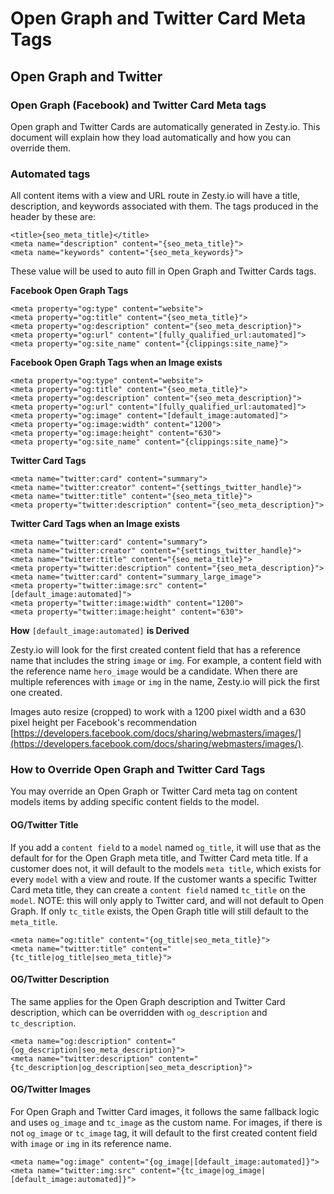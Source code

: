 # Open Graph and Twitter Card Meta Tags

## Open Graph and Twitter

### Open Graph (Facebook) and Twitter Card Meta tags

Open graph and Twitter Cards are automatically generated in Zesty.io. This document will explain how they load automatically and how you can override them.

### Automated tags

All content items with a view and URL route in Zesty.io will have a title, description, and keywords associated with them. The tags produced in the header by these are:

```markup
<title>{seo_meta_title}</title>
<meta name="description" content="{seo_meta_title}">
<meta name="keywords" content="{seo_meta_keywords}">
```

These value will be used to auto fill in Open Graph and Twitter Cards tags.

**Facebook Open Graph Tags**

```markup
<meta property="og:type" content="website">
<meta property="og:title" content="{seo_meta_title}">
<meta property="og:description" content="{seo_meta_description}">
<meta property="og:url" content="[fully_qualified_url:automated]">
<meta property="og:site_name" content="{clippings:site_name}">
```

**Facebook Open Graph Tags when an Image exists**

```markup
<meta property="og:type" content="website">
<meta property="og:title" content="{seo_meta_title}">
<meta property="og:description" content="{seo_meta_description}">
<meta property="og:url" content="[fully_qualified_url:automated]">
<meta property="og:image" content="[default_image:automated]">
<meta property="og:image:width" content="1200">
<meta property="og:image:height" content="630">
<meta property="og:site_name" content="{clippings:site_name}">
```

**Twitter Card Tags**

```markup
<meta name="twitter:card" content="summary">
<meta name="twitter:creator" content="{settings_twitter_handle}">
<meta name="twitter:title" content="{seo_meta_title}">
<meta property="twitter:description" content="{seo_meta_description}">
```

**Twitter Card Tags when an Image exists**

```markup
<meta name="twitter:card" content="summary">
<meta name="twitter:creator" content="{settings_twitter_handle}">
<meta name="twitter:title" content="{seo_meta_title}">
<meta property="twitter:description" content="{seo_meta_description}">
<meta name="twitter:card" content="summary_large_image">
<meta property="twitter:image:src" content="[default_image:automated]">
<meta property="twitter:image:width" content="1200">
<meta property="twitter:image:height" content="630">
```

**How** `[default_image:automated]` **is Derived**

Zesty.io will look for the first created content field that has a reference name that includes the string `image` or `img`. For example, a content field with the reference name `hero_image` would be a candidate. When there are multiple references with `image` or `img` in the name, Zesty.io will pick the first one created.

Images auto resize (cropped) to work with a 1200 pixel width and a 630 pixel height per Facebook's recommendation [https://developers.facebook.com/docs/sharing/webmasters/images/](https://developers.facebook.com/docs/sharing/webmasters/images/).

### How to Override Open Graph and Twitter Card Tags

You may override an Open Graph or Twitter Card meta tag on content models items by adding specific content fields to the model.

#### OG/Twitter Title

If you add a `content field` to a `model` named `og_title`, it will use that as the default for for the Open Graph meta title, and Twitter Card meta title. If a customer does not, it will default to the models `meta title`, which exists for every `model` with a view and route. If the customer wants a specific Twitter Card meta title, they can create a `content field` named `tc_title` on the `model`. NOTE: this will only apply to Twitter card, and will not default to Open Graph. If only `tc_title` exists, the Open Graph title will still default to the `meta_title`.

```markup
<meta name="og:title" content="{og_title|seo_meta_title}">
<meta name="twitter:title" content="{tc_title|og_title|seo_meta_title}">
```

#### OG/Twitter Description

The same applies for the Open Graph description and Twitter Card description, which can be overridden with `og_description` and `tc_description`.

```markup
<meta name="og:description" content="{og_description|seo_meta_description}">
<meta name="twitter:description" content="{tc_description|og_description|seo_meta_description}">
```

#### OG/Twitter Images

For Open Graph and Twitter Card images, it follows the same fallback logic and uses `og_image` and `tc_image` as the custom name. For images, if there is not `og_image` or `tc_image` tag, it will default to the first created content field with `image` or `img` in its reference name.

```markup
<meta name="og:image" content="{og_image|[default_image:automated]}">
<meta name="twitter:img:src" content="{tc_image|og_image|[default_image:automated]}">
```
